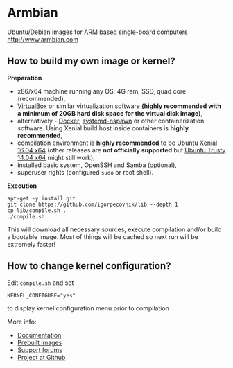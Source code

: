 # Armbian

Ubuntu/Debian images for ARM based single-board computers
http://www.armbian.com

## How to build my own image or kernel?

**Preparation**

- x86/x64 machine running any OS; 4G ram, SSD, quad core (recommended),
- [VirtualBox](https://www.virtualbox.org/wiki/Downloads) or similar virtualization software **(highly recommended with a minimum of 20GB hard disk space for the virtual disk image)**,
- alternatively - [Docker](https://github.com/igorpecovnik/lib/pull/255#issuecomment-205045273), [systemd-nspawn](https://www.freedesktop.org/software/systemd/man/systemd-nspawn.html) or other containerization software. Using Xenial build host inside containers is **highly recommended**,
- compilation environment is **highly recommended** to be [Ubuntu Xenial 16.04 x64](http://archive.ubuntu.com/ubuntu/dists/xenial-updates/main/installer-amd64/current/images/netboot/mini.iso) (other releases are **not officially supported** but [Ubuntu Trusty 14.04 x64](http://archive.ubuntu.com/ubuntu/dists/trusty-updates/main/installer-amd64/current/images/netboot/mini.iso) might still work),
- installed basic system, OpenSSH and Samba (optional),
- superuser rights (configured `sudo` or root shell).

**Execution**
	
	apt-get -y install git
	git clone https://github.com/igorpecovnik/lib --depth 1
	cp lib/compile.sh .
	./compile.sh
	
This will download all necessary sources, execute compilation and/or build a bootable image. Most of things will be cached so next run will be extremely faster!

## How to change kernel configuration?

Edit `compile.sh` and set

	KERNEL_CONFIGURE="yes"

to display kernel configuration menu prior to compilation

More info:

- [Documentation](http://www.armbian.com/using-armbian-tools/)
- [Prebuilt images](http://www.armbian.com/download/)
- [Support forums](http://forum.armbian.com/ "Armbian support forum")
- [Project at Github](https://github.com/igorpecovnik/lib)
